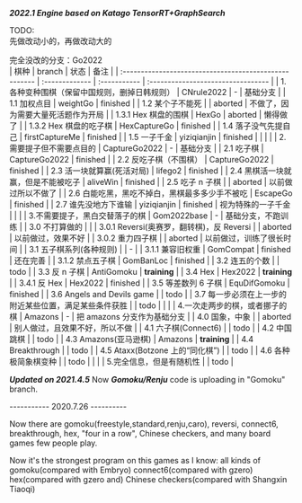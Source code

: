 ***2022.1 Engine based on Katago TensorRT+GraphSearch***   

TODO:   
先做改动小的，再做改动大的   

完全没改的分支：Go2022   
| 棋种                                                   | branch         | 状态         | 备注                               |
| :----------------------------------------------------- | :------------- | :----------- | :--------------------------------- |
| 1.各种变种围棋（保留中国规则，删掉日韩规则）           | CNrule2022     | -            | 基础分支                           |
| 1.1 加权点目                                           | weightGo       | finished     |
| 1.2 某个子不能死                                       |                | aborted      | 不做了，因为需要大量死活题作为开局 |
| 1.3.1 Hex 棋盘的围棋                                   | HexGo          | aborted      | 懒得做了                           |
| 1.3.2 Hex 棋盘的吃子棋                                 | HexCaptureGo   | finished     |
| 1.4 落子没气先提自己                                   | firstCaptureMe | finished     |
| 1.5 一子千金                                           | yiziqianjin    | finished     |
|                                                        |                |
| 2.需要提子但不需要点目的                               | CaptureGo2022  | -            | 基础分支                           |
| 2.1 吃子棋                                             | CaptureGo2022  | finished     |
| 2.2 反吃子棋（不围棋）                                 | CaptureGo2022  | finished     |
| 2.3 活一块就算赢(死活对局)                             | lifego2        | finished     |
| 2.4 黑棋活一块就赢，但是不能被吃子                     | aliveWin       | finished     |
| 2.5 吃子 n 子棋                                        |                | aborted      | 以前做过所以不做了                 |
| 2.6 白能吃黑，黑吃不掉白，黑棋最多多少手不被吃         | EscapeGo       | finished     |
| 2.7 谁先没地方下谁输                                   | yiziqianjin    | finished     | 视为特殊的一子千金                 |
|                                                        |
| 3.不需要提子，黑白交替落子的棋                         | Gom2022base    | -            | 基础分支，不跑训练                 |
| 3.0 不打算做的                                         |                |
| 3.0.1 Reversi(奥赛罗，翻转棋)，反 Reversi              |                | aborted      | 以前做过，效果不好                 |
| 3.0.2 重力四子棋                                       |                | aborted      | 以前做过，训练了很长时间           |
| 3.1 五子棋系列(各种规则)                               |                | -            |
| 3.1.1 兼容旧权重                                       | GomCompat      | finished     | 还在完善                           |
| 3.1.2 禁点五子棋                                       | GomBanLoc      | finished     |
| 3.2 连五的个数                                         |                | todo         |
| 3.3 反 n 子棋                                          | AntiGomoku     | **training** |
| 3.4 Hex                                                | Hex2022        | **training** |
| 3.4.1 反 Hex                                           | Hex2022        | finished     |
| 3.5 等差数列 6 子棋                                    | EquDifGomoku   | finished     |
| 3.6 Angels and Devils game                             |                | todo         |
| 3.7 每一步必须在上一步的附近某些位置，满足某些条件获胜 |                | todo         |
|                                                        |
| 4.一次走两步的棋，或者挪子的棋                         | Amazons        | -            | 把 amazons 分支作为基础分支        |
| 4.0 国象，中象                                         |                | aborted      | 别人做过，且效果不好，所以不做     |
| 4.1 六子棋(Connect6)                                   |                | todo         |
| 4.2 中国跳棋                                           |                | todo         |
| 4.3 Amazons(亚马逊棋)                                  | Amazons        | **training** |
| 4.4 Breakthrough                                       |                | todo         |
| 4.5 Ataxx(Botzone 上的“同化棋”)                        |                | todo         |
| 4.6 各种极简象棋变种                                   |                | todo         |
|                                                        |
| 5.完全信息，但是有随机性                               |                | todo         |




***Updated on 2021.4.5***
Now ***Gomoku/Renju*** code is uploading in "Gomoku" branch.




----------- 2020.7.26 ----------

Now there are gomoku(freestyle,standard,renju,caro), reversi, connect6, breakthrough, hex, "four in a row", Chinese checkers, and many board games few people play.

Now it's the strongest program on this games as I know: 
all kinds of gomoku(compared with Embryo)
connect6(compared with gzero)
hex(compared with gzero and)
Chinese checkers(compared with Shangxin Tiaoqi)

